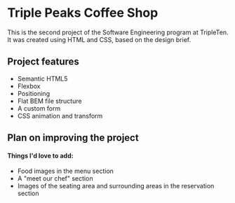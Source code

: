 # Triple Peaks Coffee Shop

This is the second project of the Software Engineering program at TripleTen. It was created using HTML and CSS, based on the design brief.

## Project features

- Semantic HTML5
- Flexbox
- Positioning
- Flat BEM file structure
- A custom form
- CSS animation and transform

## Plan on improving the project

#### Things I'd love to add:

- Food images in the menu section
- A "meet our chef" section
- Images of the seating area and surrounding areas in the reservation section
